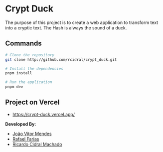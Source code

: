 # Crypt Duck

The purpose of this project is to create a web application to transform text into a cryptic text.
The Hash is always the sound of a duck.

## Commands

```bash
# Clone the repository
git clone http://github.com/rcidral/crypt_duck.git

# Install the dependencies
pnpm install

# Run the application
pnpm dev
```

## Project on Vercel
- https://crypt-duck.vercel.app/

**Developed By:**

- [João Vitor Mendes](https://github.com/joaovmendes19)
- [Rafael Farias](https://github.com/Fifael)
- [Ricardo Cidral Machado](https://github.com/rcidral)
